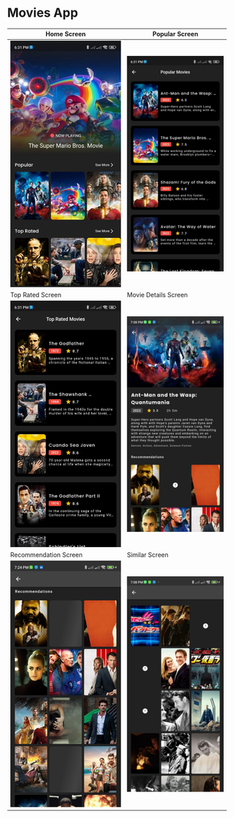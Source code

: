 # Movies App




| Home Screen | Popular Screen                       |
|------|-------------------------------------------|
|<img src="assets/screen_shots/HomeScreen.jpg" width="400">| <img src="assets/screen_shots/PopularScreen.jpg" width="400"> |
| Top Rated Screen  | Movie Details Screen                       |
| <img src="assets/screen_shots/TopRatedScreen.jpg" width="400"> | <img src="assets/screen_shots/MovieDetails.jpg" width="400"> |
| Recommendation Screen  | Similar Screen                       |
| <img src="assets/screen_shots/RecommendationScreen.jpg" width="400"> | <img src="assets/screen_shots/SimilarScreen.jpg" width="400"> |

